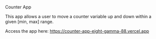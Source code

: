 Counter App

This app allows a user to move a counter variable up and down within a given [min, max] range.

Access the app here: https://counter-app-eight-gamma-88.vercel.app
